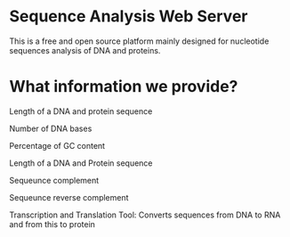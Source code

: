 # Sequence Analysis Web Server 
This is a free and open source platform mainly designed for nucleotide sequences analysis of DNA and proteins.


# What information we provide?
 Length of a DNA and protein sequence

 Number of DNA bases

 Percentage of GC content

 Length of a DNA and Protein sequence

 Sequeunce complement

 Sequeunce reverse complement

 Transcription and Translation Tool: Converts sequences from  DNA to RNA and from this to protein
